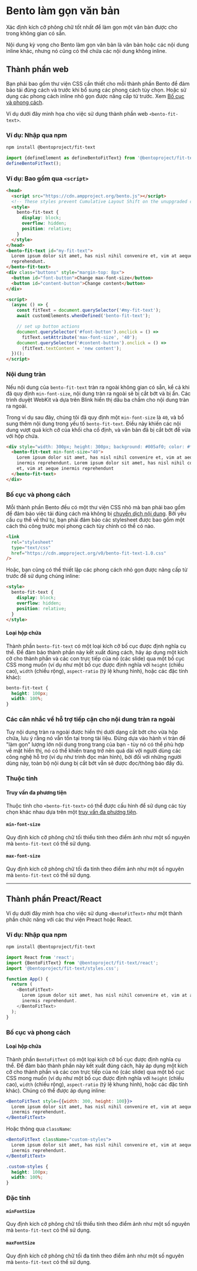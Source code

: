 # Bento làm gọn văn bản

Xác định kích cỡ phông chữ tốt nhất để làm gọn một văn bản được cho trong không gian có sẵn.

Nội dung kỳ vọng cho Bento làm gọn văn bản là văn bản hoặc các nội dung inline khác, nhưng nó cũng có thể chứa các nội dung không inline.

## Thành phần web

Bạn phải bao gồm thư viện CSS cần thiết cho mỗi thành phần Bento để đảm bảo tải đúng cách và trước khi bổ sung các phong cách tùy chọn. Hoặc sử dụng các phong cách inline nhỏ gọn được nâng cấp từ trước. Xem [Bố cục và phong cách](#layout-and-style).

Ví dụ dưới đây minh họa cho việc sử dụng thành phần web `<bento-fit-text>`.

### Ví dụ: Nhập qua npm

```sh
npm install @bentoproject/fit-text
```

```javascript
import {defineElement as defineBentoFitText} from '@bentoproject/fit-text';
defineBentoFitText();
```

### Ví dụ: Bao gồm qua `<script>`

```html
<head>
  <script src="https://cdn.ampproject.org/bento.js"></script>
  <!-- These styles prevent Cumulative Layout Shift on the unupgraded custom element -->
  <style>
    bento-fit-text {
      display: block;
      overflow: hidden;
      position: relative;
    }
  </style>
</head>
<bento-fit-text id="my-fit-text">
  Lorem ipsum dolor sit amet, has nisl nihil convenire et, vim at aeque inermis
  reprehendunt.
</bento-fit-text>
<div class="buttons" style="margin-top: 8px">
  <button id="font-button">Change max-font-size</button>
  <button id="content-button">Change content</button>
</div>

<script>
  (async () => {
    const fitText = document.querySelector('#my-fit-text');
    await customElements.whenDefined('bento-fit-text');

    // set up button actions
    document.querySelector('#font-button').onclick = () =>
      fitText.setAttribute('max-font-size', '40');
    document.querySelector('#content-button').onclick = () =>
      (fitText.textContent = 'new content');
  })();
</script>
```

### Nội dung tràn

Nếu nội dung của `bento-fit-text` tràn ra ngoài không gian có sẵn, kể cả khi đã quy định `min-font-size`, nội dung tràn ra ngoài sẽ bị cắt bớt và bị ẩn. Các trình duyệt WebKit và dựa trên Blink hiển thị dấu ba chấm cho nội dung tràn ra ngoài.

Trong ví dụ sau đây, chúng tôi đã quy định một `min-font-size` là `40`, và bổ sung thêm nội dung trong yếu tố `bento-fit-text`. Điều này khiến các nội dung vượt quá kích cỡ của khối cha cố định, và văn bản đã bị cắt bớt để vừa với hộp chứa.

```html
<div style="width: 300px; height: 300px; background: #005af0; color: #fff">
  <bento-fit-text min-font-size="40">
    Lorem ipsum dolor sit amet, has nisl nihil convenire et, vim at aeque
    inermis reprehendunt. Lorem ipsum dolor sit amet, has nisl nihil convenire
    et, vim at aeque inermis reprehendunt
  </bento-fit-text>
</div>
```

### Bố cục và phong cách

Mỗi thành phần Bento đều có một thư viện CSS nhỏ mà bạn phải bao gồm để đảm bảo việc tải đúng cách mà không bị [chuyển dịch nội dung](https://web.dev/cls/). Bởi yêu cầu cụ thể về thứ tự, bạn phải đảm bảo các stylesheet được bao gồm một cách thủ công trước mọi phong cách tùy chỉnh có thể có nào.

```html
<link
  rel="stylesheet"
  type="text/css"
  href="https://cdn.ampproject.org/v0/bento-fit-text-1.0.css"
/>
```

Hoặc, bạn cũng có thể thiết lập các phong cách nhỏ gọn được nâng cấp từ trước để sử dụng chúng inline:

```html
<style>
  bento-fit-text {
    display: block;
    overflow: hidden;
    position: relative;
  }
</style>
```

#### Loại hộp chứa

Thành phần `bento-fit-text` có một loại kích cỡ bố cục được định nghĩa cụ thể. Để đảm bảo thành phần này kết xuất đúng cách, hãy áp dụng một kích cỡ cho thành phần và các con trực tiếp của nó (các slide) qua một bố cục CSS mong muốn (ví dụ như một bố cục được định nghĩa với `height` (chiều cao), `width` (chiều rộng), `aspect-ratio` (tỷ lệ khung hình), hoặc các đặc tính khác):

```css
bento-fit-text {
  height: 100px;
  width: 100%;
}
```

### Các cân nhắc về hỗ trợ tiếp cận cho nội dung tràn ra ngoài

Tuy nội dung tràn ra ngoài được hiển thị dưới dạng cắt bớt cho vừa hộp chứa, lưu ý rằng nó vẫn tồn tại trong tài liệu. Đừng dựa vào hành vi tràn để "làm gọn" lượng lớn nội dung trong trang của bạn - tùy nó có thể phù hợp về mặt hiển thị, nó có thể khiến trang trở nên quá dài với người dùng các công nghệ hỗ trợ (ví dụ như trình đọc màn hình), bởi đối với những người dùng này, toàn bộ nội dung bị cắt bớt vẫn sẽ được đọc/thông báo đầy đủ.

### Thuộc tính

#### Truy vấn đa phương tiện

Thuộc tính cho `<bento-fit-text>` có thể được cấu hình để sử dụng các tùy chọn khác nhau dựa trên một [truy vấn đa phương tiện](./../../../docs/spec/amp-html-responsive-attributes.md).

#### `min-font-size`

Quy định kích cỡ phông chữ tối thiểu tính theo điểm ảnh như một số nguyên mà `bento-fit-text` có thể sử dụng.

#### `max-font-size`

Quy định kích cỡ phông chữ tối đa tính theo điểm ảnh như một số nguyên mà `bento-fit-text` có thể sử dụng.

---

## Thành phần Preact/React

Ví dụ dưới đây minh họa cho việc sử dụng `<BentoFitText>` như một thành phần chức năng với các thư viện Preact hoặc React.

### Ví dụ: Nhập qua npm

```sh
npm install @bentoproject/fit-text
```

```javascript
import React from 'react';
import {BentoFitText} from '@bentoproject/fit-text/react';
import '@bentoproject/fit-text/styles.css';

function App() {
  return (
    <BentoFitText>
      Lorem ipsum dolor sit amet, has nisl nihil convenire et, vim at aeque
      inermis reprehendunt.
    </BentoFitText>
  );
}
```

### Bố cục và phong cách

#### Loại hộp chứa

Thành phần `BentoFitText` có một loại kích cỡ bố cục được định nghĩa cụ thể. Để đảm bảo thành phần này kết xuất đúng cách, hãy áp dụng một kích cỡ cho thành phần và các con trực tiếp của nó (các slide) qua một bố cục CSS mong muốn (ví dụ như một bố cục được định nghĩa với `height` (chiều cao), `width` (chiều rộng), `aspect-ratio` (tỷ lệ khung hình), hoặc các đặc tính khác). Chúng có thể được áp dụng inline:

```jsx
<BentoFitText style={{width: 300, height: 100}}>
  Lorem ipsum dolor sit amet, has nisl nihil convenire et, vim at aeque
  inermis reprehendunt.
</BentoFitText>
```

Hoặc thông qua `className`:

```jsx
<BentoFitText className="custom-styles">
  Lorem ipsum dolor sit amet, has nisl nihil convenire et, vim at aeque
  inermis reprehendunt.
</BentoFitText>
```

```css
.custom-styles {
  height: 100px;
  width: 100%;
}
```

### Đặc tính

#### `minFontSize`

Quy định kích cỡ phông chữ tối thiểu tính theo điểm ảnh như một số nguyên mà `bento-fit-text` có thể sử dụng.

#### `maxFontSize`

Quy định kích cỡ phông chữ tối đa tính theo điểm ảnh như một số nguyên mà `bento-fit-text` có thể sử dụng.
